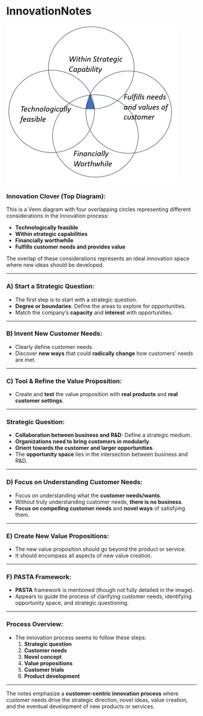 # InnovationNotes

![Innovation Clover](https://github.com/Abh4git/InnovationNotes/blob/main/innovation_clover.PNG)

### **Innovation Clover (Top Diagram)**:
This is a Venn diagram with four overlapping circles representing different considerations in the innovation process:
- **Technologically feasible**
- **Within strategic capabilities**
- **Financially worthwhile**
- **Fulfills customer needs and provides value**

The overlap of these considerations represents an ideal innovation space where new ideas should be developed.

---

### **A) Start a Strategic Question**:
- The first step is to start with a strategic question.
- **Degree or boundaries**: Define the areas to explore for opportunities.
- Match the company’s **capacity** and **interest** with opportunities.

---

### **B) Invent New Customer Needs**:
- Clearly define customer needs.
- Discover **new ways** that could **radically change** how customers’ needs are met.

---

### **C) Tool & Refine the Value Proposition**:
- Create and **test** the value proposition with **real products** and **real customer settings**.

---

### **Strategic Question**:
- **Collaboration between business and R&D**: Define a strategic medium.
- **Organizations need to bring customers in modularly**.
- **Orient towards the customer and larger opportunities**.
- The **opportunity space** lies in the intersection between business and R&D.

---

### **D) Focus on Understanding Customer Needs**:
- Focus on understanding what the **customer needs/wants**.
- Without truly understanding customer needs, **there is no business**.
- **Focus on compelling customer needs** and **novel ways** of satisfying them.

---

### **E) Create New Value Propositions**:
- The new value proposition should go beyond the product or service.
- It should encompass all aspects of new value creation.

---

### **F) PASTA Framework**:
- **PASTA** framework is mentioned (though not fully detailed in the image).
- Appears to guide the process of clarifying customer needs, identifying opportunity space, and strategic questioning.

---

### **Process Overview**:
- The innovation process seems to follow these steps:
  1. **Strategic question**
  2. **Customer needs**
  3. **Novel concept**
  4. **Value propositions**
  5. **Customer trials**
  6. **Product development**

---

The notes emphasize a **customer-centric innovation process** where customer needs drive the strategic direction, novel ideas, value creation, and the eventual development of new products or services.
